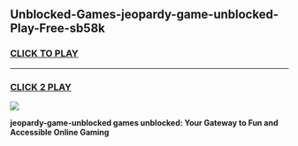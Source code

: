 
## Unblocked-Games-jeopardy-game-unblocked-Play-Free-sb58k
<h3>
<a href="https://premium76.site?title=jeopardy-game-unblocked&ref=23A">CLICK TO PLAY</a></h3>
<hr>

<h3>
<a href="https://premium76.site?title=jeopardy-game-unblocked&ref=23A">CLICK 2 PLAY</a>
  
</h3>

<a href="https://premium76.site?title=jeopardy-game-unblocked&ref=23A"><img src="https://clearcache.store/games.png"></a>


**jeopardy-game-unblocked games unblocked: Your Gateway to Fun and Accessible Online Gaming**
